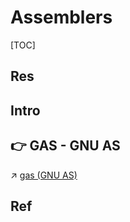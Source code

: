 # Assemblers

[TOC]



## Res


## Intro

## 👉 GAS - GNU AS
↗ [gas (GNU AS)](../🐐%20GCC%20(The%20GNU%20Compiler%20Collection)/gas%20(GNU%20AS)/gas%20(GNU%20AS).md)



## Ref

